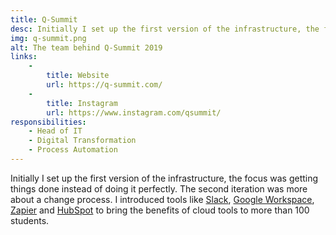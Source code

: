 ```yaml
---
title: Q-Summit
desc: Initially I set up the first version of the infrastructure, the focus was getting things done instead of doing it perfectly. The second iteration was more about a change process: I introduced tools like Slack, Google Workspace, Zapier and HubSpot to bring the benefits of cloud tools to more than 100 students.
img: q-summit.png
alt: The team behind Q-Summit 2019
links:
    -
        title: Website
        url: https://q-summit.com/
    -
        title: Instagram
        url: https://www.instagram.com/qsummit/
responsibilities:
    - Head of IT
    - Digital Transformation
    - Process Automation
---
```


Initially I set up the first version of the infrastructure, the focus was getting things done instead of doing it perfectly. The second iteration was more about a change process. I introduced tools like [Slack](https://slack.com/), [Google Workspace](https://workspace.google.com/), [Zapier](https://zapier.com/) and [HubSpot](https://www.hubspot.com/) to bring the benefits of cloud tools to more than 100 students.
